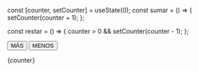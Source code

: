 const [counter, setCounter] = useState(0);
  const sumar = () => {
    setCounter(counter + 1);
  };

  const restar = () => {
    counter > 0 && setCounter(counter - 1);
  };

<button onClick={sumar}>MÁS</button>
<button onClick={restar}>MENOS</button>

<p>{counter}</p>